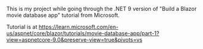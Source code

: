 ﻿This is my project while going through the .NET 9 version of "Build a Blazor movie database app" tutorial from Microsoft.

Tutorial is at https://learn.microsoft.com/en-us/aspnet/core/blazor/tutorials/movie-database-app/part-1?view=aspnetcore-9.0&preserve-view=true&pivots=vs

